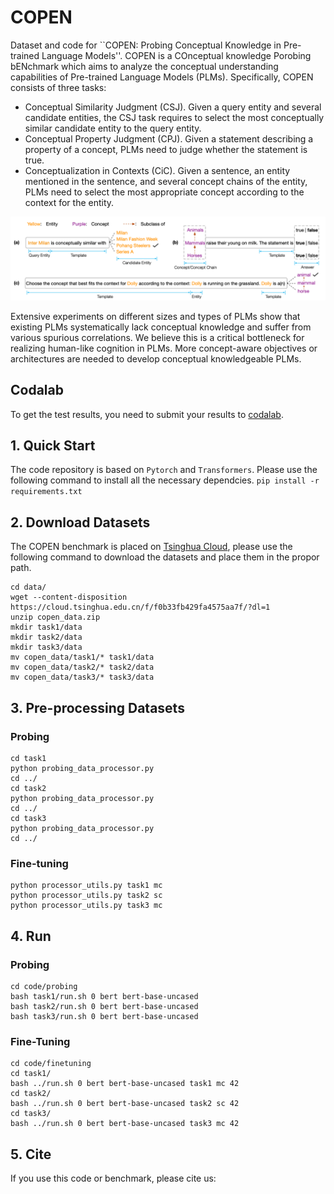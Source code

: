 # COPEN
Dataset and code for ``COPEN: Probing Conceptual Knowledge in Pre-trained Language Models''.
COPEN is a COnceptual knowledge Porobing bENchmark which aims to analyze the conceptual understanding capabilities of Pre-trained Language Models (PLMs).
Specifically, COPEN consists of three tasks: 
- Conceptual Similarity Judgment (CSJ). Given a query entity and several candidate entities, the CSJ task requires to 
select the most conceptually similar candidate entity to the query entity. 
- Conceptual Property Judgment (CPJ). Given a statement describing a property of 
a concept, PLMs need to judge whether the statement is true. 
- Conceptualization in Contexts (CiC). Given a sentence, an entity mentioned in the sentence, and several concept chains of the entity, PLMs need to select the most appropriate concept according to the context for the entity.

![Examples](./imgs/copen-archi.png)

Extensive experiments on different sizes and types of PLMs show that existing PLMs systematically lack conceptual knowledge and suffer from various spurious correlations. We believe this is a critical bottleneck for realizing human-like cognition in PLMs. More concept-aware objectives or architectures are needed to develop conceptual knowledgeable PLMs. 

## Codalab
To get the test results, you need to submit your results to [codalab](https://codalab.lisn.upsaclay.fr/competitions/8542).

## 1. Quick Start
The code repository is based on `Pytorch` and `Transformers`. Please use the following command to install all 
the necessary dependcies.
`pip install -r requirements.txt`

## 2. Download Datasets
The COPEN benchmark is placed on [Tsinghua Cloud](https://cloud.tsinghua.edu.cn/f/f0b33fb429fa4575aa7f/?dl=1), please use the following command to download the datasets and place them
in the propor path.
```shell
cd data/
wget --content-disposition https://cloud.tsinghua.edu.cn/f/f0b33fb429fa4575aa7f/?dl=1
unzip copen_data.zip
mkdir task1/data
mkdir task2/data
mkdir task3/data
mv copen_data/task1/* task1/data
mv copen_data/task2/* task2/data
mv copen_data/task3/* task3/data 
```

## 3. Pre-processing Datasets
### Probing
```shell
cd task1
python probing_data_processor.py
cd ../
cd task2
python probing_data_processor.py
cd ../
cd task3
python probing_data_processor.py
cd ../
```

### Fine-tuning
```shell
python processor_utils.py task1 mc 
python processor_utils.py task2 sc
python processor_utils.py task3 mc 
```

## 4. Run 
### Probing
```shell
cd code/probing
bash task1/run.sh 0 bert bert-base-uncased
bash task2/run.sh 0 bert bert-base-uncased
bash task3/run.sh 0 bert bert-base-uncased
```

### Fine-Tuning
```shell
cd code/finetuning
cd task1/ 
bash ../run.sh 0 bert bert-base-uncased task1 mc 42
cd task2/ 
bash ../run.sh 0 bert bert-base-uncased task2 sc 42
cd task3/ 
bash ../run.sh 0 bert bert-base-uncased task3 mc 42
```
## 5. Cite
If you use this code or benchmark, please cite us:
```
```
